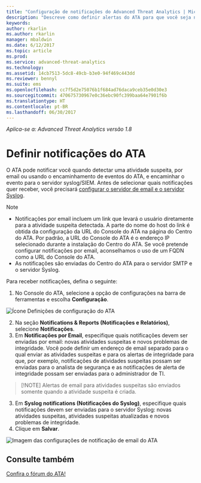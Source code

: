 ```yaml
---
title: "Configuração de notificações do Advanced Threat Analytics | Microsoft Docs"
description: "Descreve como definir alertas do ATA para que você seja notificado quando atividades suspeitas forem detectadas."
keywords: 
author: rkarlin
ms.author: rkarlin
manager: mbaldwin
ms.date: 6/12/2017
ms.topic: article
ms.prod: 
ms.service: advanced-threat-analytics
ms.technology: 
ms.assetid: 14cb7513-5dc8-49cb-b3e0-94f469c443dd
ms.reviewer: bennyl
ms.suite: ems
ms.openlocfilehash: cc7f5d2e75076b1f684ad76daca9ceb35e0d30e3
ms.sourcegitcommit: 470675730967e0c36ebc90fc399baa64e7901f6b
ms.translationtype: HT
ms.contentlocale: pt-BR
ms.lasthandoff: 06/30/2017
---
```

*Aplica-se a: Advanced Threat Analytics versão 1.8*



# <a name="set-ata-notifications"></a>Definir notificações do ATA
O ATA pode notificar você quando detectar uma atividade suspeita, por email ou usando o encaminhamento de eventos do ATA, e encaminhar o evento para o servidor syslog/SIEM. Antes de selecionar quais notificações quer receber, você precisará [configurar o servidor de email e o servidor Syslog](setting-syslog-email-server-settings.md).

> [!NOTE]
> -   Notificações por email incluem um link que levará o usuário diretamente para a atividade suspeita detectada. A parte do nome do host do link é obtida da configuração da URL do Console do ATA na página do Centro do ATA. Por padrão, a URL do Console do ATA é o endereço IP selecionado durante a instalação do Centro do ATA.  Se você pretende configurar notificações por email, aconselhamos o uso de um FQDN como a URL do Console do ATA.
> -   As notificações são enviadas do Centro do ATA para o servidor SMTP e o servidor Syslog.


Para receber notificações, defina o seguinte:


1. No Console do ATA, selecione a opção de configurações na barra de ferramentas e escolha **Configuração**.

![Ícone Definições de configuração do ATA](media/ATA-config-icon.png)

2. Na seção **Notifications & Reports (Notificações e Relatórios)**, selecione **Notificações**.
3. Em **Notificações por Email**, especifique quais notificações devem ser enviadas por email: novas atividades suspeitas e novos problemas de integridade. Você pode definir um endereço de email separado para o qual enviar as atividades suspeitas e para os alertas de integridade para que, por exemplo, notificações de atividades suspeitas possam ser enviadas para o analista de segurança e as notificações de alerta de integridade possam ser enviadas para o administrador de TI.
>   [!NOTE]
>   Alertas de email para atividades suspeitas são enviados somente quando a atividade suspeita é criada.
3. Em **Syslog notifications (Notificações do Syslog)**, especifique quais notificações devem ser enviadas para o servidor Syslog: novas atividades suspeitas, atividades suspeitas atualizadas e novos problemas de integridade.
5. Clique em **Salvar**.

![Imagem das configurações de notificação de email do ATA](media/ata-mail-notification-settings.png)




## <a name="see-also"></a>Consulte também
[Confira o fórum do ATA!](https://social.technet.microsoft.com/Forums/security/home?forum=mata)
